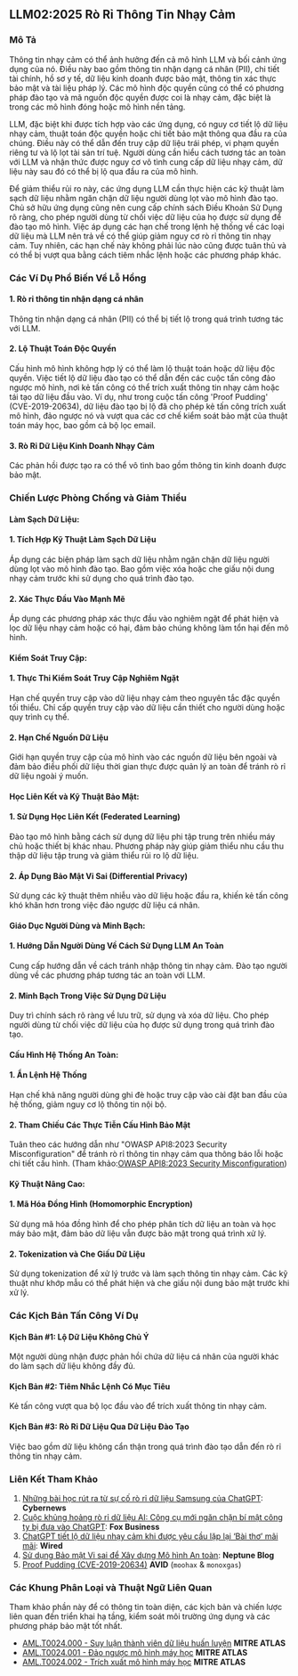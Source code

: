 ## LLM02:2025 Rò Rỉ Thông Tin Nhạy Cảm

### Mô Tả

Thông tin nhạy cảm có thể ảnh hưởng đến cả mô hình LLM và bối cảnh ứng dụng của nó. Điều này bao gồm thông tin nhận dạng cá nhân (PII), chi tiết tài chính, hồ sơ y tế, dữ liệu kinh doanh được bảo mật, thông tin xác thực bảo mật và tài liệu pháp lý. Các mô hình độc quyền cũng có thể có phương pháp đào tạo và mã nguồn độc quyền được coi là nhạy cảm, đặc biệt là trong các mô hình đóng hoặc mô hình nền tảng.

LLM, đặc biệt khi được tích hợp vào các ứng dụng, có nguy cơ tiết lộ dữ liệu nhạy cảm, thuật toán độc quyền hoặc chi tiết bảo mật thông qua đầu ra của chúng. Điều này có thể dẫn đến truy cập dữ liệu trái phép, vi phạm quyền riêng tư và lộ lọt tài sản trí tuệ. Người dùng cần hiểu cách tương tác an toàn với LLM và nhận thức được nguy cơ vô tình cung cấp dữ liệu nhạy cảm, dữ liệu này sau đó có thể bị lộ qua đầu ra của mô hình.

Để giảm thiểu rủi ro này, các ứng dụng LLM cần thực hiện các kỹ thuật làm sạch dữ liệu nhằm ngăn chặn dữ liệu người dùng lọt vào mô hình đào tạo. Chủ sở hữu ứng dụng cũng nên cung cấp chính sách Điều Khoản Sử Dụng rõ ràng, cho phép người dùng từ chối việc dữ liệu của họ được sử dụng để đào tạo mô hình. Việc áp dụng các hạn chế trong lệnh hệ thống về các loại dữ liệu mà LLM nên trả về có thể giúp giảm nguy cơ rò rỉ thông tin nhạy cảm. Tuy nhiên, các hạn chế này không phải lúc nào cũng được tuân thủ và có thể bị vượt qua bằng cách tiêm nhắc lệnh hoặc các phương pháp khác.


### Các Ví Dụ Phổ Biến Về Lỗ Hổng

#### 1. Rò rỉ thông tin nhận dạng cá nhân
Thông tin nhận dạng cá nhân (PII) có thể bị tiết lộ trong quá trình tương tác với LLM.
#### 2. Lộ Thuật Toán Độc Quyền
Cấu hình mô hình không hợp lý có thể làm lộ thuật toán hoặc dữ liệu độc quyền. Việc tiết lộ dữ liệu đào tạo có thể dẫn đến các cuộc tấn công đảo ngược mô hình, nơi kẻ tấn công có thể trích xuất thông tin nhạy cảm hoặc tái tạo dữ liệu đầu vào. Ví dụ, như trong cuộc tấn công 'Proof Pudding' (CVE-2019-20634), dữ liệu đào tạo bị lộ đã cho phép kẻ tấn công trích xuất mô hình, đảo ngược nó và vượt qua các cơ chế kiểm soát bảo mật của thuật toán máy học, bao gồm cả bộ lọc email.
#### 3. Rò Rỉ Dữ Liệu Kinh Doanh Nhạy Cảm
Các phản hồi được tạo ra có thể vô tình bao gồm thông tin kinh doanh được bảo mật.

### Chiến Lược Phòng Chống và Giảm Thiểu

#### Làm Sạch Dữ Liệu:

#### 1. Tích Hợp Kỹ Thuật Làm Sạch Dữ Liệu
Áp dụng các biện pháp làm sạch dữ liệu nhằm ngăn chặn dữ liệu người dùng lọt vào mô hình đào tạo. Bao gồm việc xóa hoặc che giấu nội dung nhạy cảm trước khi sử dụng cho quá trình đào tạo.
#### 2. Xác Thực Đầu Vào Mạnh Mẽ
Áp dụng các phương pháp xác thực đầu vào nghiêm ngặt để phát hiện và lọc dữ liệu nhạy cảm hoặc có hại, đảm bảo chúng không làm tổn hại đến mô hình.

#### Kiểm Soát Truy Cập:

#### 1. Thực Thi Kiểm Soát Truy Cập Nghiêm Ngặt
Hạn chế quyền truy cập vào dữ liệu nhạy cảm theo nguyên tắc đặc quyền tối thiểu. Chỉ cấp quyền truy cập vào dữ liệu cần thiết cho người dùng hoặc quy trình cụ thể.
#### 2. Hạn Chế Nguồn Dữ Liệu
Giới hạn quyền truy cập của mô hình vào các nguồn dữ liệu bên ngoài và đảm bảo điều phối dữ liệu thời gian thực được quản lý an toàn để tránh rò rỉ dữ liệu ngoài ý muốn.

#### Học Liên Kết và Kỹ Thuật Bảo Mật:

#### 1. Sử Dụng Học Liên Kết (Federated Learning)
Đào tạo mô hình bằng cách sử dụng dữ liệu phi tập trung trên nhiều máy chủ hoặc thiết bị khác nhau. Phương pháp này giúp giảm thiểu nhu cầu thu thập dữ liệu tập trung và giảm thiểu rủi ro lộ dữ liệu.
#### 2. Áp Dụng Bảo Mật Vi Sai (Differential Privacy)
Sử dụng các kỹ thuật thêm nhiễu vào dữ liệu hoặc đầu ra, khiến kẻ tấn công khó khăn hơn trong việc đảo ngược dữ liệu cá nhân.

#### Giáo Dục Người Dùng và Minh Bạch:

#### 1. Hướng Dẫn Người Dùng Về Cách Sử Dụng LLM An Toàn
Cung cấp hướng dẫn về cách tránh nhập thông tin nhạy cảm. Đào tạo người dùng về các phương pháp tương tác an toàn với LLM.
#### 2. Minh Bạch Trong Việc Sử Dụng Dữ Liệu
Duy trì chính sách rõ ràng về lưu trữ, sử dụng và xóa dữ liệu. Cho phép người dùng từ chối việc dữ liệu của họ được sử dụng trong quá trình đào tạo.

#### Cấu Hình Hệ Thống An Toàn:

#### 1. Ẩn Lệnh Hệ Thống
Hạn chế khả năng người dùng ghi đè hoặc truy cập vào cài đặt ban đầu của hệ thống, giảm nguy cơ lộ thông tin nội bộ.
#### 2. Tham Chiếu Các Thực Tiễn Cấu Hình Bảo Mật
Tuân theo các hướng dẫn như "OWASP API8:2023 Security Misconfiguration" để tránh rò rỉ thông tin nhạy cảm qua thông báo lỗi hoặc chi tiết cấu hình.
(Tham khảo:[OWASP API8:2023 Security Misconfiguration](https://owasp.org/API-Security/editions/2023/en/0xa8-security-misconfiguration/))

#### Kỹ Thuật Nâng Cao:

#### 1. Mã Hóa Đồng Hình (Homomorphic Encryption)
Sử dụng mã hóa đồng hình để cho phép phân tích dữ liệu an toàn và học máy bảo mật, đảm bảo dữ liệu vẫn được bảo mật trong quá trình xử lý.
#### 2. Tokenization và Che Giấu Dữ Liệu
Sử dụng tokenization để xử lý trước và làm sạch thông tin nhạy cảm. Các kỹ thuật như khớp mẫu có thể phát hiện và che giấu nội dung bảo mật trước khi xử lý.

### Các Kịch Bản Tấn Công Ví Dụ

#### Kịch Bản #1: Lộ Dữ Liệu Không Chủ Ý
Một người dùng nhận được phản hồi chứa dữ liệu cá nhân của người khác do làm sạch dữ liệu không đầy đủ.
#### Kịch Bản #2: Tiêm Nhắc Lệnh Có Mục Tiêu
Kẻ tấn công vượt qua bộ lọc đầu vào để trích xuất thông tin nhạy cảm.
#### Kịch Bản #3: Rò Rỉ Dữ Liệu Qua Dữ Liệu Đào Tạo
Việc bao gồm dữ liệu không cẩn thận trong quá trình đào tạo dẫn đến rò rỉ thông tin nhạy cảm.

### Liên Kết Tham Khảo
1. [Những bài học rút ra từ sự cố rò rỉ dữ liệu Samsung của ChatGPT](https://cybernews.com/security/chatgpt-samsung-leak-explained-lessons/): **Cybernews**
2. [Cuộc khủng hoảng rò rỉ dữ liệu AI: Công cụ mới ngăn chặn bí mật công ty bị đưa vào ChatGPT](https://www.foxbusiness.com/politics/ai-data-leak-crisis-prevent-company-secrets-chatgpt): **Fox Business**
3. [ChatGPT tiết lộ dữ liệu nhạy cảm khi được yêu cầu lặp lại ‘Bài thơ’ mãi mãi](https://www.wired.com/story/chatgpt-poem-forever-security-roundup/): **Wired**
4. [Sử dụng Bảo mật Vi sai để Xây dựng Mô hình An toàn](https://neptune.ai/blog/using-differential-privacy-to-build-secure-models-tools-methods-best-practices): **Neptune Blog**
5. [Proof Pudding (CVE-2019-20634)](https://avidml.org/database/avid-2023-v009/) **AVID** (`moohax` & `monoxgas`)

### Các Khung Phân Loại và Thuật Ngữ Liên Quan

Tham khảo phần này để có thông tin toàn diện, các kịch bản và chiến lược liên quan đến triển khai hạ tầng, kiểm soát môi trường ứng dụng và các phương pháp bảo mật tốt nhất.

- [AML.T0024.000 - Suy luận thành viên dữ liệu huấn luyện](https://atlas.mitre.org/techniques/AML.T0024.000) **MITRE ATLAS**
- [AML.T0024.001 - Đảo ngược mô hình máy học](https://atlas.mitre.org/techniques/AML.T0024.001) **MITRE ATLAS**
- [AML.T0024.002 - Trích xuất mô hình máy học](https://atlas.mitre.org/techniques/AML.T0024.002) **MITRE ATLAS**

